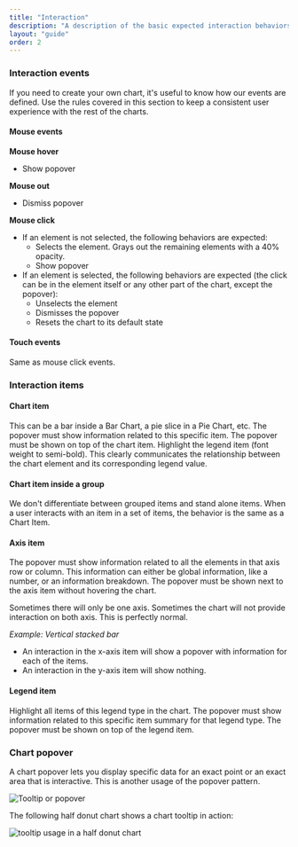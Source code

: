 ```yaml
---
title: "Interaction"
description: "A description of the basic expected interaction behaviors for all charts."
layout: "guide"
order: 2
---
```




### Interaction events

If you need to create your own chart, it's useful to know how our events are defined. Use the rules covered in this section to keep a consistent user experience with the rest of the charts.

#### Mouse events

**Mouse hover**
* Show popover

**Mouse out**
* Dismiss popover

**Mouse click**
* If an element is not selected, the following behaviors are expected:
    * Selects the element. Grays out the remaining elements with a 40% opacity.
    * Show popover
* If an element is selected, the following behaviors are expected (the click can be in the element itself or any other part of the chart, except the popover):
    * Unselects the element
    * Dismisses the popover
    * Resets the chart to its default state

#### Touch events
Same as mouse click events.

### Interaction items

#### Chart item

This can be a bar inside a Bar Chart, a pie slice in a Pie Chart, etc.
The popover must show information related to this specific item.
The popover must be shown on top of the chart item.
Highlight the legend item (font weight to semi-bold). This clearly communicates the relationship between the chart element and its corresponding legend value.

#### Chart item inside a group

We don't differentiate between grouped items and stand alone items. When a user interacts with an item in a set of items, the behavior is the same as a Chart Item.

#### Axis item

The popover must show information related to all the elements in that axis row or column. This information can either be global information, like a number, or an information breakdown.
The popover must be shown next to the axis item without hovering the chart.

Sometimes there will only be one axis. Sometimes the chart will not provide interaction on both axis. This is perfectly normal.

*Example: Vertical stacked bar*
* An interaction in the x-axis item will show a popover with information for each of the items.
* An interaction in the y-axis item will show nothing.

#### Legend item

Highlight all items of this legend type in the chart.
The popover must show information related to this specific item summary for that legend type.
The popover must be shown on top of the legend item.


### Chart popover

A chart popover lets you display specific data for an exact point or an exact area that is interactive. This is another usage of the popover pattern.

![Tooltip or popover](../../../images/ChartBubble.png)

The following half donut chart shows a chart tooltip in action:

![tooltip usage in a half donut chart](../../../images/ChartBubbleExample.png)
